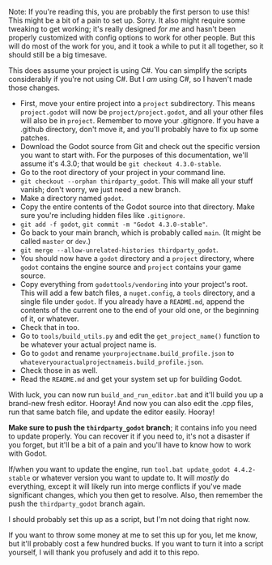 Note: If you're reading this, you are probably the first person to use this! This might be a bit of a pain to set up. Sorry. It also might require some tweaking to get working; it's really designed *for me* and hasn't been properly customized with config options to work for other people. But this will do most of the work for you, and it took a while to put it all together, so it should still be a big timesave.

This does assume your project is using C#. You can simplify the scripts considerably if you're not using C#. But I *am* using C#, so I haven't made those changes.

* First, move your entire project into a `project` subdirectory. This means `project.godot` will now be `project/project.godot`, and all your other files will also be in `project`. Remember to move your .gitignore. If you have a .github directory, don't move it, and you'll probably have to fix up some patches.
* Download the Godot source from Git and check out the specific version you want to start with. For the purposes of this documentation, we'll assume it's 4.3.0; that would be `git checkout 4.3.0-stable`.
* Go to the root directory of your project in your command line.
* `git checkout --orphan thirdparty_godot`. This will make all your stuff vanish; don't worry, we just need a new branch.
* Make a directory named `godot`.
* Copy the entire contents of the Godot source into that directory. Make sure you're including hidden files like `.gitignore`.
* `git add -f godot`, `git commit -m "Godot 4.3.0-stable"`.
* Go back to your main branch, which is probably called `main`. (It might be called `master` or `dev`.)
* `git merge --allow-unrelated-histories thirdparty_godot`.
* You should now have a `godot` directory and a `project` directory, where `godot` contains the engine source and `project` contains your game source.
* Copy everything from `godottools/vendoring` into your project's root. This will add a few batch files, a `nuget.config`, a `tools` directory, and a single file under `godot`. If you already have a `README.md`, append the contents of the current one to the end of your old one, or the beginning of it, or whatever.
* Check that in too.
* Go to `tools/build_utils.py` and edit the `get_project_name()` function to be whatever your actual project name is.
* Go to `godot` and rename `yourprojectname.build_profile.json` to `whateveryouractualprojectnameis.build_profile.json`.
* Check those in as well.
* Read the `README.md` and get your system set up for building Godot.

With luck, you can now run `build_and_run_editor.bat` and it'll build you up a brand-new fresh editor. Hooray! And now you can also edit the .cpp files, run that same batch file, and update the editor easily. Hooray!

**Make sure to push the `thirdparty_godot` branch**; it contains info you need to update properly. You can recover it if you need to, it's not a disaster if you forget, but it'll be a bit of a pain and you'll have to know how to work with Godot.

If/when you want to update the engine, run `tool.bat update_godot 4.4.2-stable` or whatever version you want to update to. It will *mostly* do everything, except it will likely run into merge conflicts if you've made significant changes, which you then get to resolve. Also, then remember the push the `thirdparty_godot` branch again.

I should probably set this up as a script, but I'm not doing that right now.

If you want to throw some money at me to set this up for you, let me know, but it'll probably cost a few hundred bucks. If you want to turn it into a script yourself, I will thank you profusely and add it to this repo.
